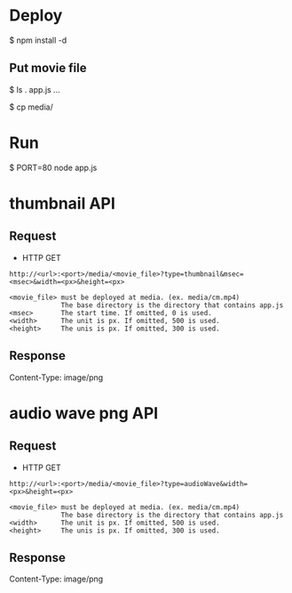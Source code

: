 Deploy
======
$ npm install -d

Put movie file
---------------
$ ls .
app.js
...

$ cp <mp4 file> media/



Run
===
$ PORT=80 node app.js


thumbnail API
==============

Request
--------
* HTTP GET

```
http://<url>:<port>/media/<movie_file>?type=thumbnail&msec=<msec>&width=<px>&height=<px>

<movie_file> must be deployed at media. (ex. media/cm.mp4)
             The base directory is the directory that contains app.js
<msec>       The start time. If omitted, 0 is used.
<width>      The unit is px. If omitted, 500 is used.
<height>     The unis is px. If omitted, 300 is used.

```

Response
--------
Content-Type: image/png

audio wave png API
===================

Request
--------
* HTTP GET

```
http://<url>:<port>/media/<movie_file>?type=audioWave&width=<px>&height=<px>

<movie_file> must be deployed at media. (ex. media/cm.mp4)
             The base directory is the directory that contains app.js
<width>      The unit is px. If omitted, 500 is used.
<height>     The unis is px. If omitted, 300 is used.

```

Response
--------
Content-Type: image/png

